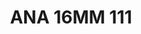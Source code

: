 ---
title: ANA 16MM 111
date: 
draft: false

# descripcion
description : Anillo de plata 925 y nácar. Modelo negro y blanco

materials: Plata 925

color: 

dimensions: 16mm diámetro

code: 05-29-1377

type: "Anillos"

categories: []

price: $9.560,00

price_eftvo: $8.130,00

# Images
# first image will be shown in the product page
images:
  # - image: "images/path_to_image"
  # La ubicacion de las imagenes es imagenes/Anillos/Anillos.Nácar/05-29-1377-ana-16mm-111
  - image: "./images/anillos/nácar/05-29-1377-ana-16mm-111.jpg"
---